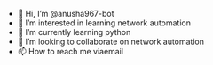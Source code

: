 - 👋 Hi, I’m @anusha967-bot
- 👀 I’m interested in learning network automation
- 🌱 I’m currently learning python
- 💞️ I’m looking to collaborate on network automation
- 📫 How to reach me viaemail

<!---
anusha967-bot/anusha967-bot is a ✨ special ✨ repository because its `README.md` (this file) appears on your GitHub profile.
You can click the Preview link to take a look at your changes.
--->
